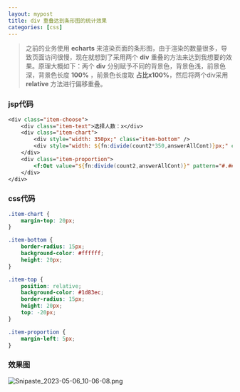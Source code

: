 ```yaml
---
layout: mypost
title: div 重叠达到条形图的统计效果
categories: [css]
---
```


> 之前的业务使用 **echarts** 来渲染页面的条形图，由于渲染的数量很多，导致页面访问很慢，现在就想到了采用两个 **div** 重叠的方法来达到我想要的效果。原理大概如下：两个 **div** 分别赋予不同的背景色，背景色浅，前景色深，背景色长度 **100%** ，前景色长度取 **占比x100%**，然后将两个div采用 **relative** 方法进行偏移重叠。

### jsp代码

```jsp
<div class="item-choose">
    <div class="item-text">选择人数：x</div>
    <div class="item-chart">
        <div style="width: 350px;" class="item-bottom" />
        <div style="width: ${fn:divide(count2*350,answerAllCont)}px;" class="item-top" />
    </div>
    <div class="item-proportion">
        <f:Out value="${fn:divide(count2,answerAllCont)}" pattern="#.##%" />
    </div>
</div>
```

### css代码

```css
.item-chart {
    margin-top: 20px;
}

.item-bottom {
    border-radius: 15px;
    background-color: #ffffff;
    height: 20px;
}

.item-top {
    position: relative;
    background-color: #1d83ec;
    border-radius: 15px;
    height: 20px;
    top: -20px;
}

.item-proportion {
    margin-left: 5px;
}
```

### 效果图

![Snipaste_2023-05-06_10-06-08.png](Snipaste_2023-05-06_10-06-08.png)
